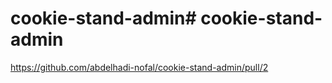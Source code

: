 # cookie-stand-admin# cookie-stand-admin

https://github.com/abdelhadi-nofal/cookie-stand-admin/pull/2
